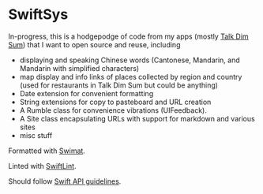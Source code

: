 # SwiftSys

In-progress, this is a hodgepodge of code from my apps (mostly [Talk Dim Sum](http://talkdimsum.com/)) that I want to open source and reuse, including

- displaying and speaking Chinese words (Cantonese, Mandarin, and Mandarin with simplified characters)
- map display and info links of places collected by region and country (used for restaurants in Talk Dim Sum but could be anything)
- Date extension for convenient formatting
- String extensions for copy to pasteboard and URL creation
- A Rumble class for convenience vibrations (UIFeedback).
- A Site class encapsulating URLs with support for markdown and various sites
- misc stuff

Formatted with [Swimat](https://github.com/Jintin/Swimat).

Linted with [SwiftLint](https://github.com/realm/SwiftLint).

Should follow [Swift API guidelines](https://www.swift.org/documentation/api-design-guidelines/).

